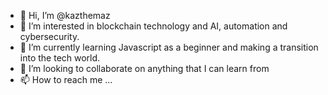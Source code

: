- 👋 Hi, I’m @kazthemaz
- 👀 I’m interested in blockchain technology and AI, automation and cybersecurity.
- 🌱 I’m currently learning Javascript as a beginner and making a transition into the tech world.
- 💞️ I’m looking to collaborate on anything that I can learn from 
- 📫 How to reach me ...

<!---
kazthemaz/kazthemaz is a ✨ special ✨ repository because its `README.md` (this file) appears on your GitHub profile.
You can click the Preview link to take a look at your changes.
--->
